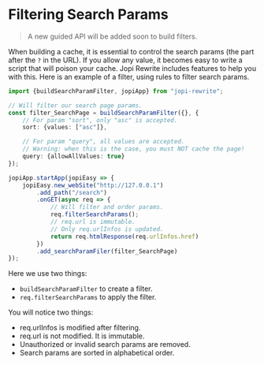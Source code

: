 # Filtering Search Params

> A new guided API will be added soon to build filters.

When building a cache, it is essential to control the search params (the part after the `?` in the URL). If you allow any value, it becomes easy to write a script that will poison your cache. Jopi Rewrite includes features to help you with this. Here is an example of a filter, using rules to filter search params.

```typescript
import {buildSearchParamFilter, jopiApp} from "jopi-rewrite";

// Will filter our search page params.
const filter_SearchPage = buildSearchParamFilter({}, {
    // For param "sort", only "asc" is accepted.
    sort: {values: ["asc"]},

    // For param "query", all values are accepted.
    // Warning: when this is the case, you must NOT cache the page!
    query: {allowAllValues: true}
});

jopiApp.startApp(jopiEasy => {
    jopiEasy.new_webSite("http://127.0.0.1")
        .add_path("/search")
        .onGET(async req => {
            // Will filter and order params.
            req.filterSearchParams();
            // req.url is immutable.
            // Only req.urlInfos is updated.
            return req.htmlResponse(req.urlInfos.href)
        })
        .add_searchParamFiler(filter_SearchPage)
});
```

Here we use two things:
* `buildSearchParamFilter` to create a filter.
* `req.filterSearchParams` to apply the filter.

You will notice two things:
* req.urlInfos is modified after filtering.
* req.url is not modified. It is immutable.
* Unauthorized or invalid search params are removed.
* Search params are sorted in alphabetical order.